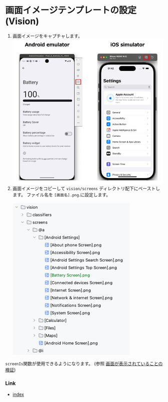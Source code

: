 # 画面イメージテンプレートの設定 (Vision)

1. 画面イメージをキャプチャします。 <br>![](_images/capture_screen.png)
2. 画面イメージをコピーして `vision/screens` ディレクトリ配下にペーストします。 ファイル名を
   `[画面名].png`.に設定します。<br><br>![](_images/adding_template_screen_image.png) <br>

`screenIs`関数が使用できるようになります。
(参照 [画面が表示されていることの検証](../function_property/asserting_existence/screen_assertion_ja.md))

### Link

- [index](../../../index_ja.md)

